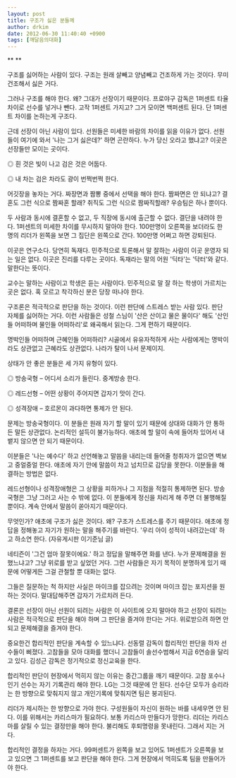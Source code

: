 ```yaml
---
layout: post
title: 구조가 싫은 분들께
author: drkim
date: 2012-06-30 11:40:40 +0900
tags: [깨달음의대화]
---
```

** 
**





  구조를 싫어하는 사람이 있다. 구조는 원래 살빼고 양념빼고 건조하게 가는 것이다. 무미건조해서 싫은 거다.



  





  그러나 구조를 해야 한다. 왜? 그대가 선장이기 때문이다. 프로야구 감독은 1퍼센트 타율차이로 선수를 넣거나 뺀다. 고작 1퍼센트 가지고? 그거 모이면 백퍼센트 된다. 단 1퍼센트 차이를 논하는게 구조다.



  





  근데 선장이 아닌 사람이 있다. 선원들은 미세한 바람의 차이를 읽을 이유가 없다. 선원들이 여기에 와서 '나는 그거 싫은데?' 하면 곤란하다. 누가 당신 오라고 했냐고? 이곳은 선장들만 모이는 곳이다.



  





  ◎ 흰 것은 빛이 나고 검은 것은 어둡다.



  ◎ 내 차는 검은 차라도 광이 번쩍번쩍 한다.



  





  어깃장을 놓자는 거다. 짜장면과 짬뽕 중에서 선택을 해야 한다. 짬짜면은 안 되냐고? 결혼도 그런 식으로 짬짜혼 할래? 취직도 그런 식으로 짬짜직할래? 우승팀은 하나 뿐이다.



  





  두 사람과 동시에 결혼할 수 없고, 두 직장에 동시에 출근할 수 없다. 결단을 내려야 한다. 1퍼센트의 미세한 차이를 무시하지 말아야 한다. 100만명이 오른쪽을 보더라도 한 명의 리더가 왼쪽을 보면 그 집단은 왼쪽으로 간다. 100만명 어쩌고 하면 강퇴된다.






  이곳은 연구소다. 당연히 독재다. 민주적으로 토론해서 말 잘하는 사람이 이곳 운영자 되는 일은 없다. 이곳은 진리를 다루는 곳이다. 독재라는 말의 어원 '딕타'는 '닥터'와 같다. 말한다는 뜻이다.






  교수는 말하는 사람이고 학생은 듣는 사람이다. 민주적으로 말 잘 하는 학생이 가르치는 곳은 없다. 혹 모르고 착각하신 분은 당장 떠나야 한다.






  구조론은 적극적으로 판단을 하는 것이다. 이런 판단에 스트레스 받는 사람 있다. 판단 자체를 싫어하는 거다. 이런 사람들은 성철 스님이 '산은 산이고 물은 물이다' 해도 '산인들 어떠하며 물인들 어떠하리'로 왜곡해서 읽는다. 그게 편하기 때문이다.



  





  명박인들 어떠하며 근혜인들 어떠하리? 시골에서 유유자적하게 사는 사람에게는 명박이라도 상관없고 근혜라도 상관없다. 나라가 탈이 나서 문제이지.



  





  상태가 안 좋은 분들은 세 가지 유형이 있다.



  





  ◎ 방송국형 – 어디서 소리가 들린다. 중계방송 한다.



  ◎ 레드선형 – 어떤 상황이 주어지면 갑자기 맛이 간다.



  ◎ 성격장애 – 호르몬이 과다하면 통제가 안 된다.



  





  문제는 방송국형이다. 이 분들은 원래 자기 할 말이 있기 때문에 상대와 대화가 안 통하든 말든 상관없다. 논리적인 설득이 불가능하다. 애초에 할 말이 속에 들어차 있어서 내뱉지 않으면 안 되기 때문이다.



  





  이분들은 '나는 예수다' 하고 선언해놓고 말씀을 내리는데 들어줄 청취자가 없으면 벽보고 중얼중얼 한다. 애초에 자기 안에 말씀이 차고 넘치므로 감당을 못한다. 이분들을 해결하는 방법은 없다.



  





  레드선형이나 성격장애형은 그 상황을 피하거나 그 지점을 적절히 통제하면 된다. 방송국형은 그냥 그러고 사는 수 밖에 없다. 이 분들에게 정신을 차리게 해 주면 더 불행해질 뿐이다. 계속 안에서 말씀이 쏟아지기 때문이다.



  





  무엇인가? 애초에 구조가 싫은 것이다. 왜? 구조가 스트레스를 주기 때문이다. 애초에 정답을 정해놓고 자기가 원하는 말을 해주기를 바란다. '우리 아이 성적이 내려갔는데' 하고 하소연 한다. (자유게시판 이기준님 글)



  





  네티즌이 '그건 엄마 잘못이에요.' 하고 정답을 말해주면 화를 낸다. 누가 문제해결을 원했느냐고? 그냥 위로를 받고 싶었던 거다. 그런 사람들은 자기 목적이 분명하게 있기 때문에 어떻게든 그걸 관철할 뿐 대화는 없다.



  





  그들은 질문하는 척 하지만 사실은 마이크를 잡으려는 것이며 마이크 잡는 포지션을 원하는 것이다. 말대답해주면 갑자기 가르치려 든다.






  결론은 선장이 아닌 선원이 되려는 사람은 이 사이트에 오지 말아야 하고 선장이 되려는 사람은 적극적으로 판단을 해야 하며 그 판단을 즐겨야 한다는 거다. 위로받으려 하면 안 되고 문제해결을 즐겨야 한다.






  중요한건 합리적인 판단을 계속할 수 있느냐다. 선동렬 감독이 합리적인 판단을 하자 선수들이 삐졌다. 고참들을 모아 대화를 했더니 고참들이 솔선수범해서 지금 6연승을 달리고 있다. 김성근 감독은 정기적으로 정신교육을 한다.






  합리적인 판단이 현장에서 먹히지 않는 이유는 중간그룹을 깨기 때문이다. 고참 포수나 인기 선수는 자기 기록관리 해야 한다. LG는 그것 때문에 안 된다. 선수단 모두가 승리라는 한 방향으로 맞춰지지 않고 개인기록에 맞춰지면 팀은 붕괴된다.






  리더가 제시하는 한 방향으로 가야 한다. 구성원들이 자신이 원하는 바를 내세우면 안 된다. 이를 위해서는 카리스마가 필요하다. 보통 카리스마 만들다가 망한다. 리더는 카리스마를 살릴 수 있는 결정만을 해야 한다. 불리해도 후퇴명령을 못내린다. 그래서 지는 거다.






  합리적인 결정을 하자는 거다. 99퍼센트가 왼쪽을 보고 있어도 1퍼센트가 오른쪽을 보고 있으면 그 1퍼센트를 보고 판단을 해야 한다. 그게 현장에서 먹히도록 팀을 만들어가야 한다.




